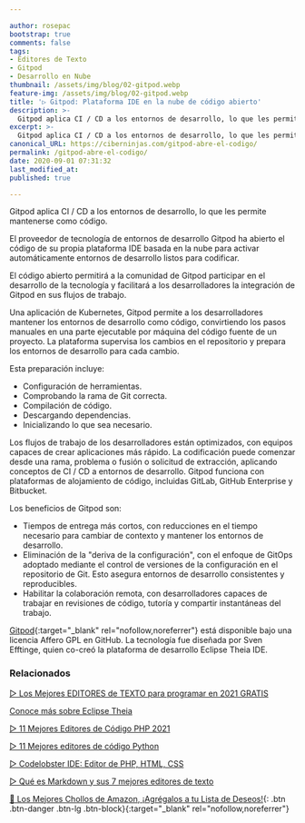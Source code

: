 ```yaml
---

author: rosepac
bootstrap: true
comments: false
tags:
- Editores de Texto
- Gitpod
- Desarrollo en Nube
thumbnail: /assets/img/blog/02-gitpod.webp
feature-img: /assets/img/blog/02-gitpod.webp
title: '▷ Gitpod: Plataforma IDE en la nube de código abierto'
description: >-
  Gitpod aplica CI / CD a los entornos de desarrollo, lo que les permite mantenerse como código.
excerpt: >-
  Gitpod aplica CI / CD a los entornos de desarrollo, lo que les permite mantenerse como código
canonical_URL: https://ciberninjas.com/gitpod-abre-el-codigo/
permalink: /gitpod-abre-el-codigo/
date: 2020-09-01 07:31:32
last_modified_at: 
published: true

---
```


Gitpod aplica CI / CD a los entornos de desarrollo, lo que les permite mantenerse como código.

El proveedor de tecnología de entornos de desarrollo Gitpod ha abierto el código de su propia plataforma IDE basada en la nube para activar automáticamente entornos de desarrollo listos para codificar.

El código abierto permitirá a la comunidad de Gitpod participar en el desarrollo de la tecnología y facilitará a los desarrolladores la integración de Gitpod en sus flujos de trabajo.

Una aplicación de Kubernetes, Gitpod permite a los desarrolladores mantener los entornos de desarrollo como código, convirtiendo los pasos manuales en una parte ejecutable por máquina del código fuente de un proyecto. La plataforma supervisa los cambios en el repositorio y prepara los entornos de desarrollo para cada cambio.

Esta preparación incluye:

- Configuración de herramientas.
- Comprobando la rama de Git correcta.
- Compilación de código.
- Descargando dependencias.
- Inicializando lo que sea necesario.

Los flujos de trabajo de los desarrolladores están optimizados, con equipos capaces de crear aplicaciones más rápido. La codificación puede comenzar desde una rama, problema o fusión o solicitud de extracción, aplicando conceptos de CI / CD a entornos de desarrollo. Gitpod funciona con plataformas de alojamiento de código, incluidas GitLab, GitHub Enterprise y Bitbucket.

Los beneficios de Gitpod son:

- Tiempos de entrega más cortos, con reducciones en el tiempo necesario para cambiar de contexto y mantener los entornos de desarrollo.
- Eliminación de la "deriva de la configuración", con el enfoque de GitOps adoptado mediante el control de versiones de la configuración en el repositorio de Git. Esto asegura entornos de desarrollo consistentes y reproducibles.
- Habilitar la colaboración remota, con desarrolladores capaces de trabajar en revisiones de código, tutoría y compartir instantáneas del trabajo.

[Gitpod](https://github.com/gitpod-io/gitpod){:target="_blank" rel="nofollow,noreferrer"} está disponible bajo una licencia Affero GPL en GitHub. La tecnología fue diseñada por Sven Efftinge, quien co-creó la plataforma de desarrollo Eclipse Theia IDE.

### **Relacionados** <!-- omit in toc -->

[▷ Los Mejores EDITORES de TEXTO para programar en 2021 GRATIS](https://ciberninjas.com/mejores-editores-texto/)

[Conoce más sobre Eclipse Theia](https://ciberninjas.com/wiki/eclipse-theia/)

[▷ 11 Mejores Editores de Código PHP 2021](https://ciberninjas.com/mejores-editores-php/ "Los 11 Mejores Editores de Código PHP 2021")

[▷ 11 Mejores editores de código Python](https://ciberninjas.com/mejores-ide-python/ "Los 11 Mejores Editores de Código para Python")

[▷ Codelobster IDE: Editor de PHP, HTML, CSS](https://ciberninjas.com/codelobster-editor-php/ "Codelobster, un perfecto IDE PHP")

[▷ Qué es Markdown y sus 7 mejores editores de texto](https://ciberninjas.com/editores-markdown/ "Qué es Markdown y sus 7 mejores editores de texto")

[🛒 Los Mejores Chollos de Amazon, ¡Agrégalos a tu Lista de Deseos!](/amazon/ "Los Mejores Chollos de Amazon, Ofertas Flash, Black Monday y Amazon Prime Day"){: .btn .btn-danger .btn-lg .btn-block}{:target="_blank" rel="nofollow,noreferrer"}